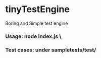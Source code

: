 # tinyTestEngine

Boring and Simple test engine

### Usage: node index.js \
### Test cases: under sampletests/test/
